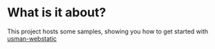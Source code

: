 # What is it about?
This project hosts some samples, showing you how to get started with [usman-webstatic](https://github.com/vssavin/usman-webstatic)
